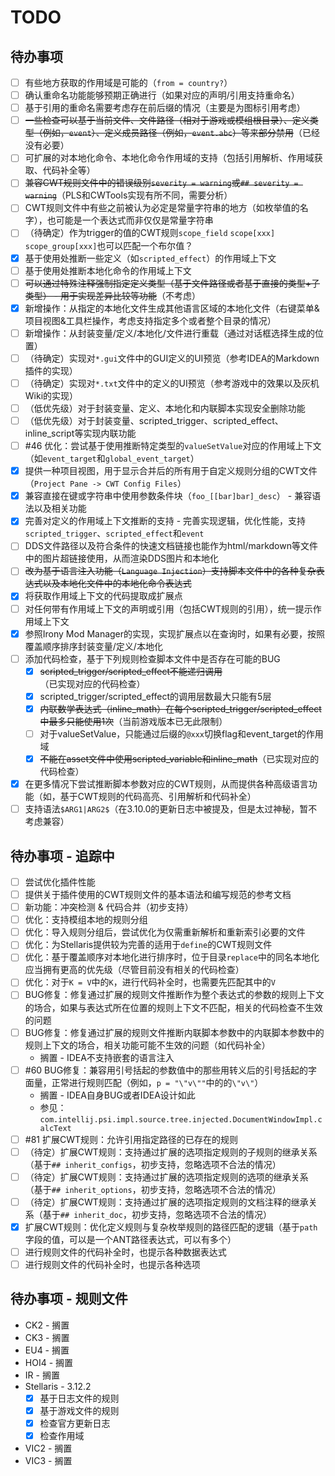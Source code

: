 # TODO

## 待办事项

* [ ] 有些地方获取的作用域是可能的（`from = country?`）
* [ ] 确认重命名功能能够预期正确进行（如果对应的声明/引用支持重命名）
* [ ] 基于引用的重命名需要考虑存在前后缀的情况（主要是为图标引用考虑）
* [ ] ~~一些检查可以基于当前文件、文件路径（相对于游戏或模组根目录）、定义类型（例如，`event`）、定义成员路径（例如，`event.abc`）等来部分禁用~~（已经没有必要）
* [ ] 可扩展的对本地化命令、本地化命令作用域的支持（包括引用解析、作用域获取、代码补全等）
* [ ] ~~兼容CWT规则文件中的错误级别`severity = warning`或`## severity = warning`~~（PLS和CWTools实现有所不同，需要分析）
* [ ] CWT规则文件中有些之前被认为必定是常量字符串的地方（如枚举值的名字），也可能是一个表达式而非仅仅是常量字符串
* [ ] （待确定）作为trigger的值的CWT规则`scope_field` `scope[xxx]` `scope_group[xxx]`也可以匹配一个布尔值？
* [X] 基于使用处推断一些定义（如`scripted_effect`）的作用域上下文
* [ ] 基于使用处推断本地化命令的作用域上下文
* [ ] ~~可以通过特殊注释强制指定定义类型（基于文件路径或者基于直接的类型+子类型） - 用于实现差异比较等功能~~（不考虑）
* [X] 新增操作：从指定的本地化文件生成其他语言区域的本地化文件（右键菜单&项目视图&工具栏操作，考虑支持指定多个或者整个目录的情况）
* [ ] 新增操作：从封装变量/定义/本地化/文件进行重载（通过对话框选择生成的位置）
* [ ] （待确定）实现对`*.gui`文件中的GUI定义的UI预览（参考IDEA的Markdown插件的实现）
* [ ] （待确定）实现对`*.txt`文件中的定义的UI预览（参考游戏中的效果以及灰机Wiki的实现）
* [ ] （低优先级）对于封装变量、定义、本地化和内联脚本实现安全删除功能
* [ ] （低优先级）对于封装变量、scripted_trigger、scripted_effect、inline_script等实现内联功能
* [ ] #46 优化：尝试基于使用推断特定类型的`valueSetValue`对应的作用域上下文（如`event_target`和`global_event_target`）
* [X] 提供一种项目视图，用于显示合并后的所有用于自定义规则分组的CWT文件（`Project Pane -> CWT Config Files`）
* [X] 兼容直接在键或字符串中使用参数条件块（`foo_[[bar]bar]_desc`） - 兼容语法以及相关功能
* [X] 完善对定义的作用域上下文推断的支持 - 完善实现逻辑，优化性能，支持`scripted_trigger`、`scripted_effect`和`event`
* [ ] DDS文件路径以及符合条件的快速文档链接也能作为html/markdown等文件中的图片超链接使用，从而渲染DDS图片和本地化
* [ ] ~~改为基于语言注入功能（`Language Injection`）支持脚本文件中的各种复杂表达式以及本地化文件中的本地化命令表达式~~
* [X] 将获取作用域上下文的代码提取成扩展点
* [ ] 对任何带有作用域上下文的声明或引用（包括CWT规则的引用），统一提示作用域上下文
* [X] 参照Irony Mod Manager的实现，实现扩展点以在查询时，如果有必要，按照覆盖顺序排序封装变量/定义/本地化
* [ ] 添加代码检查，基于下列规则检查脚本文件中是否存在可能的BUG
  * [X] ~~scripted_trigger/scripted_effect不能递归调用~~（已实现对应的代码检查）
  * [X] scripted_trigger/scripted_effect的调用层数最大只能有5层
  * [X] ~~内联数学表达式（inline_math）在每个scripted_trigger/scripted_effect中最多只能使用1次~~（当前游戏版本已无此限制）
  * [ ] 对于valueSetValue，只能通过后缀的`@xxx`切换flag和event_target的作用域
  * [X] ~~不能在asset文件中使用scripted_variable和inline_math~~（已实现对应的代码检查）
* [X] 在更多情况下尝试推断脚本参数对应的CWT规则，从而提供各种高级语言功能（如，基于CWT规则的代码高亮、引用解析和代码补全）
* [ ] 支持语法`$ARG1|ARG2$`（在3.10.0的更新日志中被提及，但是太过神秘，暂不考虑兼容）

## 待办事项 - 追踪中

* [ ] 尝试优化插件性能
* [ ] 提供关于插件使用的CWT规则文件的基本语法和编写规范的参考文档
* [ ] 新功能：冲突检测 & 代码合并（初步支持）
* [ ] 优化：支持模组本地的规则分组
* [ ] 优化：导入规则分组后，尝试优化为仅需重新解析和重新索引必要的文件
* [ ] 优化：为Stellaris提供较为完善的适用于`define`的CWT规则文件
* [ ] 优化：基于覆盖顺序对本地化进行排序时，位于目录`replace`中的同名本地化应当拥有更高的优先级（尽管目前没有相关的代码检查）
* [ ] 优化：对于`K = V`中的`K`，进行代码补全时，也需要先匹配其中的`V`
* [ ] BUG修复：修复通过扩展的规则文件推断作为整个表达式的参数的规则上下文的场合，如果与表达式所在位置的规则上下文不匹配，相关的代码检查不生效的问题
* [ ] BUG修复：修复通过扩展的规则文件推断内联脚本参数中的内联脚本参数中的规则上下文的场合，相关功能可能不生效的问题（如代码补全）
  * 搁置 - IDEA不支持嵌套的语言注入
* [ ] #60 BUG修复：兼容用引号括起的参数值中的那些用转义后的引号括起的字面量，正常进行规则匹配（例如，`p = "\"v\""`中的的`\"v\"`）
  * 搁置 - IDEA自身BUG或者IDEA设计如此
  * 参见：`com.intellij.psi.impl.source.tree.injected.DocumentWindowImpl.calcText`
* [ ] #81 扩展CWT规则：允许引用指定路径的已存在的规则
* [ ] （待定）扩展CWT规则：支持通过扩展的选项指定规则的子规则的继承关系（基于`## inherit_configs`，初步支持，忽略选项不合法的情况）
* [ ] （待定）扩展CWT规则：支持通过扩展的选项指定规则的选项的继承关系（基于`## inherit_options`，初步支持，忽略选项不合法的情况）
* [ ] （待定）扩展CWT规则：支持通过扩展的选项指定规则的文档注释的继承关系（基于`## inherit_doc`，初步支持，忽略选项不合法的情况）
* [X] 扩展CWT规则：优化定义规则与复杂枚举规则的路径匹配的逻辑（基于`path`字段的值，可以是一个ANT路径表达式，可以有多个）
* [ ] 进行规则文件的代码补全时，也提示各种数据表达式
* [ ] 进行规则文件的代码补全时，也提示各种选项

## 待办事项 - 规则文件

* CK2 - 搁置
* CK3 - 搁置
* EU4 - 搁置
* HOI4 - 搁置
* IR - 搁置
* Stellaris - 3.12.2
  * [X] 基于日志文件的规则
  * [X] 基于游戏文件的规则
  * [X] 检查官方更新日志
  * [X] 检查作用域
* VIC2 - 搁置
* VIC3 - 搁置